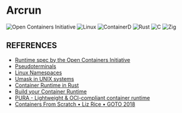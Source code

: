 # Arcrun

<p>
	<img alt="Open Containers Initiative" src="https://img.shields.io/badge/Open%20Containers%20Initiative-262261?logo=opencontainersinitiative&logoColor=fff&style=for-the-badge" />
	<img alt="Linux" src="https://img.shields.io/badge/Linux-FCC624?logo=linux&logoColor=000&style=for-the-badge" />
	<img alt="ContainerD" src="https://img.shields.io/badge/containerd-575757?logo=containerd&logoColor=fff&style=for-the-badge" />
	<img alt="Rust" src="https://img.shields.io/badge/Rust-000?logo=rust&logoColor=fff&style=for-the-badge" />
	<img alt="C" src="https://img.shields.io/badge/C-A8B9CC?logo=c&logoColor=fff&style=for-the-badge" />
	<img alt="Zig" src="https://img.shields.io/badge/Zig-F7A41D?logo=zig&logoColor=fff&style=for-the-badge" />
</p>

## REFERENCES

- [Runtime spec by the Open Containers Initiative](https://github.com/opencontainers/runtime-spec)
- [Pseudoterminals](https://en.wikipedia.org/wiki/Pseudoterminal)
- [Linux Namespaces](https://man7.org/linux/man-pages/man7/namespaces.7.html)
- [Umask in UNIX systems](https://www.liquidweb.com/blog/what-is-umask-and-how-to-use-it-effectively/)
- [Container Runtime in Rust](https://itnext.io/container-runtime-in-rust-part-0-7af709415cda)
- [Build your Container Runtime](https://youtu.be/JOsWB50LmwQ)
- [PURA - Lightweight & OCI-compliant container runtime](https://github.com/penumbra23/pura)
- [Containers From Scratch • Liz Rice • GOTO 2018](https://youtu.be/8fi7uSYlOdc)
